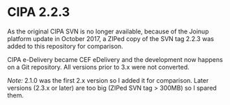 # CIPA 2.2.3
As the original CIPA SVN is no longer available, because of the Joinup platform update in October 2017,
a ZIPed copy of the SVN tag 2.2.3 was added to this repository for comparison.

CIPA e-Delivery became CEF eDelivery and the development now happens on a Git repository.
All versions prior to 3.x were not converted.

*Note:* 2.1.0 was the first 2.x version so I added it for comparison.
Later versions (2.3.x or later) are too big (ZIPed SVN tag > 300MB) so I spared them.

